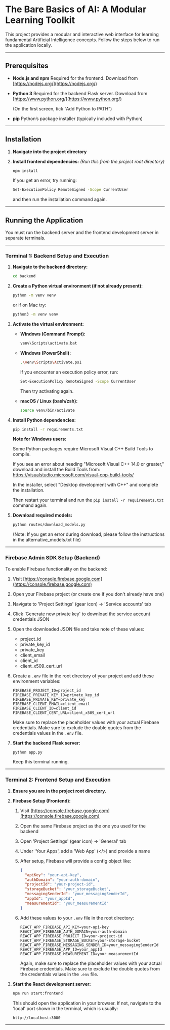 # The Bare Basics of AI: A Modular Learning Toolkit

This project provides a modular and interactive web interface for learning fundamental Artificial Intelligence concepts. Follow the steps below to run the application locally.

---

## Prerequisites

* **Node.js and npm**
  Required for the frontend. Download from [https://nodejs.org/](https://nodejs.org/)

* **Python 3**
  Required for the backend Flask server. Download from [https://www.python.org/](https://www.python.org/)

  (On the first screen, tick “Add Python to PATH”)

* **pip**
  Python’s package installer (typically included with Python)

---

## Installation

1. **Navigate into the project directory**

2. **Install frontend dependencies:**
   *(Run this from the project root directory)*

   ```bash
   npm install
   ```

   If you get an error, try running:
   ```bash
   Set-ExecutionPolicy RemoteSigned -Scope CurrentUser
   ```
   and then run the installation command again.

---

## Running the Application

You must run the backend server and the frontend development server in separate terminals.

---

### Terminal 1: Backend Setup and Execution

1. **Navigate to the backend directory:**

   ```bash
   cd backend
   ```

2. **Create a Python virtual environment (if not already present):**

   ```bash
   python -m venv venv
   ```

   or if on Mac try:
   ```bash
   python3 -m venv venv
   ```

3. **Activate the virtual environment:**

   * **Windows (Command Prompt):**

     ```bash
     venv\Scripts\activate.bat
     ```

   * **Windows (PowerShell):**

     ```bash
     .\venv\Scripts\Activate.ps1
     ```

     If you encounter an execution policy error, run:

     ```bash
     Set-ExecutionPolicy RemoteSigned -Scope CurrentUser
     ```

     Then try activating again.

   * **macOS / Linux (bash/zsh):**

     ```bash
     source venv/bin/activate
     ```

4. **Install Python dependencies:**

   ```bash
   pip install -r requirements.txt
   ```

   **Note for Windows users:**  

   Some Python packages require Microsoft Visual C++ Build Tools to compile. 

   If you see an error about needing "Microsoft Visual C++ 14.0 or greater," download and install the Build Tools from:  
   https://visualstudio.microsoft.com/visual-cpp-build-tools/
   
   In the installer, select "Desktop development with C++" and complete the installation.  

   Then restart your terminal and run the `pip install -r requirements.txt` command again.

5. **Download required models:**

   ```bash
   python routes/download_models.py
   ```

   (Note: If you get an error during download, please follow the instructions in the alternative_models.txt file)

---

### Firebase Admin SDK Setup (Backend)

To enable Firebase functionality on the backend:

1. Visit [https://console.firebase.google.com](https://console.firebase.google.com)

2. Open your Firebase project (or create one if you don't already have one)

3. Navigate to 'Project Settings' (gear icon) → 'Service accounts' tab

4. Click 'Generate new private key' to download the service account credentials JSON

5. Open the downloaded JSON file and take note of these values:
   - project_id
   - private_key_id
   - private_key
   - client_email
   - client_id
   - client_x509_cert_url

6. Create a `.env` file in the root directory of your project and add these environment variables:

   ```
   FIREBASE_PROJECT_ID=project_id
   FIREBASE_PRIVATE_KEY_ID=private_key_id
   FIREBASE_PRIVATE_KEY=private_key
   FIREBASE_CLIENT_EMAIL=client_email
   FIREBASE_CLIENT_ID=client_id
   FIREBASE_CLIENT_CERT_URL=client_x509_cert_url
   ```

   Make sure to replace the placeholder values with your actual Firebase credentials.
   Make sure to exclude the double quotes from the credentials values in the `.env` file.


8. **Start the backend Flask server:**

   ```bash
   python app.py
   ```

   Keep this terminal running.

---

### Terminal 2: Frontend Setup and Execution

1. **Ensure you are in the project root directory.**

2. **Firebase Setup (Frontend):**

   1. Visit [https://console.firebase.google.com](https://console.firebase.google.com)

   2. Open the same Firebase project as the one you used for the backend

   3. Open 'Project Settings' (gear icon) → 'General' tab

   4. Under 'Your Apps', add a 'Web App' (\</>) and provide a name

   5. After setup, Firebase will provide a config object like:

      ```json
      {
        "apiKey": "your-api-key",
        "authDomain": "your-auth-domain",
        "projectId": "your-project-id",
        "storageBucket": "your_storageBucket",
        "messagingSenderId": "your_messagingSenderId",
        "appId": "your_appId",
        "measurementId": "your_measurementId"
      }
      ```

   6. Add these values to your `.env` file in the root directory:

      ```
      REACT_APP_FIREBASE_API_KEY=your-api-key
      REACT_APP_FIREBASE_AUTH_DOMAIN=your-auth-domain
      REACT_APP_FIREBASE_PROJECT_ID=your-project-id
      REACT_APP_FIREBASE_STORAGE_BUCKET=your-storage-bucket
      REACT_APP_FIREBASE_MESSAGING_SENDER_ID=your_messagingSenderId
      REACT_APP_FIREBASE_APP_ID=your_appId
      REACT_APP_FIREBASE_MEASUREMENT_ID=your_measurementId
      ```

      Again, make sure to replace the placeholder values with your actual Firebase credentials.
      Make sure to exclude the double quotes from the credentials values in the `.env` file.


3. **Start the React development server:**

   ```bash
   npm run start:frontend
   ```

   This should open the application in your browser. If not, navigate to the 'local' port shown in the terminal, which is usually:

   ```
   http://localhost:3000
   ```

---
